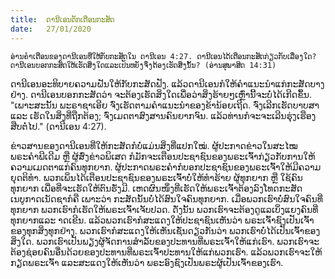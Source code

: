 ```yaml
---
title:  ດານີເອນຕັກເຕືອນກະສັດ
date:   27/01/2020
---
```


`ອ່ານຄຳເຕືອນຂອງດານີເອນທີ່ໃຫ້ກັບກະສັດໃນ ດານີເອນ 4:27. ດານີເອນໄດ້ເຕືອນກະສັດກ່ຽວກັບເລື່ອງໃດ? ດານີເອນບອກກະສັດໃຫ້ເຮັດສິ່ງໃດແລະເປັນຫຍັງຈຶ່ງຕ້ອງເຮັດສິ່ງນັ້ນ? (ອ່ານສຸພາສິດ 14:31)`

ດານີເອນອະທິບາຍຄວາມຝັນໃຫ້ກັບກະສັດຟັງ. ແລ້ວດານີເອນກໍໃຫ້ຄຳແນະນຳແກ່ກະສັດບາງຢ່າງ. ດານີເອນບອກກະສັດວ່າ ຈະຕ້ອງເຮັດສິ່ງໃດເພື່ອວ່າສິ່ງຮ້າຍໆເຫຼົ່ານີ້ຈະບໍ່ໄດ້ເກີດຂຶ້ນ. "ເພາະສະນັ້ນ ພະຣາຊາເອີຍ ຈົ່ງເຮັດຕາມຄຳແນະນຳຂອງຂ້ານ້ອຍເຖີດ. ຈົ່ງເລີກເຮັດບາບສາ ແລະ ເຮັດໃນສິ່ງທີ່ຖືກຕ້ອງ; ຈົ່ງເມດຕາສົງສານຄົນຍາກຈົນ. ແລ້ວທ່ານກໍຈະຈະເລີນຮຸ່ງເຮືອງສືບຕໍ່ໄປ." (ດານີເອນ 4:27).

ຂ່າວສານຂອງດານີເອນທີ່ໃຫ້ກະສັດກໍບໍ່ແມ່ນສິ່ງທີ່ແປກໃໝ່. ຜູ້ປະກາດຂ່າວໃນສະໄໝພຣະຄຳພີເດີມ ຫຼື ຜູ້ສົ່ງຂ່າວພິເສດ ກໍມັກຈະເຕືອນປະຊາຊົນຂອງພຣະເຈົ້າກ່ຽວກັບການໃຫ້ຄວາມເມດຕາແກ່ຄົນທຸກຍາກ. ຜູ້ປະກາດພຣະຄຳກໍບອກປະຊາຊົນຂອງພຣະເຈົ້າໃຫ້ມີຄວາມຍຸດຕິທຳ. ພວກເພິ່ນໄດ້ເຕືອນປະຊາຊົນຂອງພຣະເຈົ້າບໍ່ໃຫ້ທຳຮ້າຍ ຜູ້ທຸກຍາກ ຫຼື ໃຊ້ຄົນທຸກຍາກ ເພື່ອທີ່ຈະເຮັດໃຫ້ຕົນຮັ່ງມີ. ເຫດຜົນໜຶ່ງທີ່ເຮັດໃຫ້ພຣະເຈົ້າຕ້ອງລົງໂທດກະສັດເນບູກາດເນັດຊາກໍຄື ເພາະວ່າ ກະສັດນັ້ນບໍ່ໄດ້ສົນໃຈຄົນທຸກຍາກ. ເມື່ອພວກເຮົາບໍ່ສົນໃຈຄົນທີ່ທຸກຍາກ ພວກເຮົາກໍເຮັດໃຫ້ພຣະເຈົ້າເຈັບປວດ. ດັ່ງນັ້ນ ພວກເຮົາຈະຕ້ອງດູແລເບິ່ງແຍງຄົນທີ່ທຸກຍາກແລະ າດເຂີນ. ແລ້ວພວກເຮົາກໍສະແດງໃຫ້ປະຊາຊົນເຫັນວ່າ ພຣະເຈົ້າຊົງເປັນເຈົ້າຂອງທຸກສິ່ງທຸກຢ່າງ. ພວກເຮົາກໍສະແດງໃຫ້ເຫັນເຊັ່ນດຽວກັນວ່າ ພວກເຮົາບໍ່ໄດ້ເປັນເຈົ້າຂອງສິ່ງໃດ. ພວກເຮົາເປັນພຽງຜູ້ຈັດການສຳລັບຂອງປະທານທີ່ພຣະເຈົ້າໃຫ້ແກ່ເຮົາ. ພວກເຮົາຈະຕ້ອງຊ່ອຍຄົນອື່ນດ້ວຍຂອງປະທານທີ່ພຣະເຈົ້າປະທານໃຫ້ແກ່ພວກເຮົາ. ແລ້ວພວກເຮົາຈະໃຫ້ກຽດພຣະເຈົ້າ ແລະສະແດງໃຫ້ເຫັນວ່າ ພຣະອົງຊົງເປັນພຣະຜູ້ເປັນເຈົ້າຂອງເຮົາ.